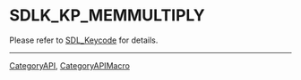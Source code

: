 # SDLK_KP_MEMMULTIPLY

Please refer to [SDL_Keycode](SDL_Keycode) for details.

----
[CategoryAPI](CategoryAPI), [CategoryAPIMacro](CategoryAPIMacro)

